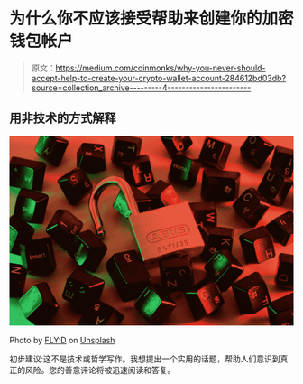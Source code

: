 # 为什么你不应该接受帮助来创建你的加密钱包帐户

> 原文：<https://medium.com/coinmonks/why-you-never-should-accept-help-to-create-your-crypto-wallet-account-284612bd03db?source=collection_archive---------4----------------------->

## 用非技术的方式解释

![](img/5e1fa3462f8183c2bd9a3cefb46c9bb4.png)

Photo by [FLY:D](https://unsplash.com/@flyd2069?utm_source=medium&utm_medium=referral) on [Unsplash](https://unsplash.com?utm_source=medium&utm_medium=referral)

初步建议:这不是技术或哲学写作。我想提出一个实用的话题，帮助人们意识到真正的风险。您的善意评论将被迅速阅读和答复。